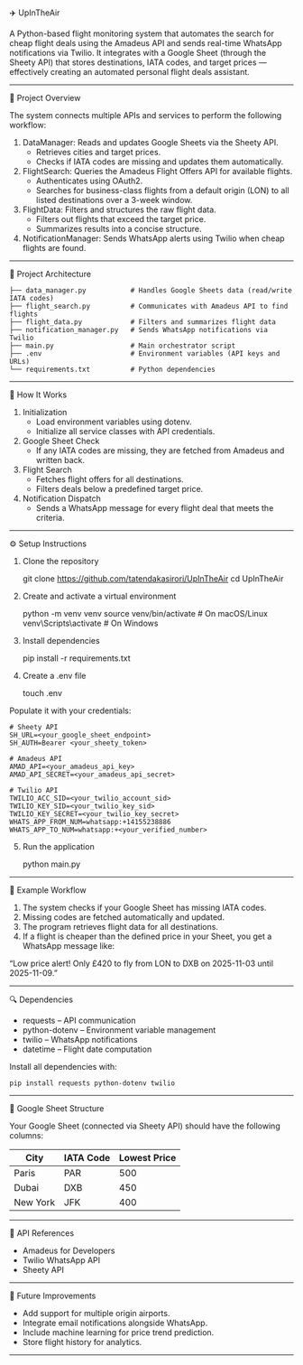 ✈️ UpInTheAir

A Python-based flight monitoring system that automates the search for
cheap flight deals using the Amadeus API and sends real-time WhatsApp
notifications via Twilio.
It integrates with a Google Sheet (through the Sheety API) that stores
destinations, IATA codes, and target prices — effectively creating an
automated personal flight deals assistant.

------------------------------------------------------------------------

🚀 Project Overview

The system connects multiple APIs and services to perform the following
workflow:

1.  DataManager: Reads and updates Google Sheets via the Sheety API.
    -   Retrieves cities and target prices.
    -   Checks if IATA codes are missing and updates them automatically.
2.  FlightSearch: Queries the Amadeus Flight Offers API for available
    flights.
    -   Authenticates using OAuth2.
    -   Searches for business-class flights from a default origin (LON)
        to all listed destinations over a 3-week window.
3.  FlightData: Filters and structures the raw flight data.
    -   Filters out flights that exceed the target price.
    -   Summarizes results into a concise structure.
4.  NotificationManager: Sends WhatsApp alerts using Twilio when cheap
    flights are found.

------------------------------------------------------------------------

🧩 Project Architecture

    ├── data_manager.py           # Handles Google Sheets data (read/write IATA codes)
    ├── flight_search.py          # Communicates with Amadeus API to find flights
    ├── flight_data.py            # Filters and summarizes flight data
    ├── notification_manager.py   # Sends WhatsApp notifications via Twilio
    ├── main.py                   # Main orchestrator script
    ├── .env                      # Environment variables (API keys and URLs)
    └── requirements.txt          # Python dependencies

------------------------------------------------------------------------

🧠 How It Works

1.  Initialization
    -   Load environment variables using dotenv.
    -   Initialize all service classes with API credentials.
2.  Google Sheet Check
    -   If any IATA codes are missing, they are fetched from Amadeus and
        written back.
3.  Flight Search
    -   Fetches flight offers for all destinations.
    -   Filters deals below a predefined target price.
4.  Notification Dispatch
    -   Sends a WhatsApp message for every flight deal that meets the
        criteria.

------------------------------------------------------------------------

⚙️ Setup Instructions

1. Clone the repository

    git clone https://github.com/tatendakasirori/UpInTheAir
    cd UpInTheAir

2. Create and activate a virtual environment

    python -m venv venv
    source venv/bin/activate   # On macOS/Linux
    venv\Scripts\activate      # On Windows

3. Install dependencies

    pip install -r requirements.txt

4. Create a .env file

    touch .env

Populate it with your credentials:

    # Sheety API
    SH_URL=<your_google_sheet_endpoint>
    SH_AUTH=Bearer <your_sheety_token>

    # Amadeus API
    AMAD_API=<your_amadeus_api_key>
    AMAD_API_SECRET=<your_amadeus_api_secret>

    # Twilio API
    TWILIO_ACC_SID=<your_twilio_account_sid>
    TWILIO_KEY_SID=<your_twilio_key_sid>
    TWILIO_KEY_SECRET=<your_twilio_key_secret>
    WHATS_APP_FROM_NUM=whatsapp:+14155238886
    WHATS_APP_TO_NUM=whatsapp:+<your_verified_number>

5. Run the application

    python main.py

------------------------------------------------------------------------

🧾 Example Workflow

1.  The system checks if your Google Sheet has missing IATA codes.
2.  Missing codes are fetched automatically and updated.
3.  The program retrieves flight data for all destinations.
4.  If a flight is cheaper than the defined price in your Sheet, you get
    a WhatsApp message like:

  “Low price alert! Only £420 to fly from LON to DXB on 2025-11-03 until
  2025-11-09.”

------------------------------------------------------------------------

🔍 Dependencies

-   requests – API communication
-   python-dotenv – Environment variable management
-   twilio – WhatsApp notifications
-   datetime – Flight date computation

Install all dependencies with:

    pip install requests python-dotenv twilio

------------------------------------------------------------------------

🧱 Google Sheet Structure

Your Google Sheet (connected via Sheety API) should have the following
columns:

  | City      | IATA Code  | Lowest Price |
  |----------|-----------|--------------|
  | Paris    |   PAR     |     500      |
  | Dubai    |   DXB     |     450      |
  | New York |   JFK     |     400      |

------------------------------------------------------------------------

🧰 API References

-   Amadeus for Developers
-   Twilio WhatsApp API
-   Sheety API

------------------------------------------------------------------------

🧭 Future Improvements

-   Add support for multiple origin airports.
-   Integrate email notifications alongside WhatsApp.
-   Include machine learning for price trend prediction.
-   Store flight history for analytics.

------------------------------------------------------------------------


